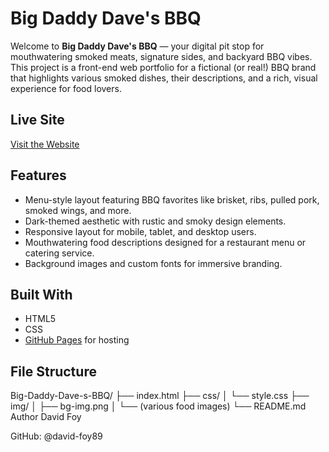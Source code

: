 # Big Daddy Dave's BBQ

Welcome to **Big Daddy Dave's BBQ** — your digital pit stop for mouthwatering smoked meats, signature sides, and backyard BBQ vibes. This project is a front-end web portfolio for a fictional (or real!) BBQ brand that highlights various smoked dishes, their descriptions, and a rich, visual experience for food lovers.

## Live Site

[Visit the Website](https://david-foy89.github.io/Big-Daddy-Dave-s-BBQ/)

## Features

- Menu-style layout featuring BBQ favorites like brisket, ribs, pulled pork, smoked wings, and more.
- Dark-themed aesthetic with rustic and smoky design elements.
- Responsive layout for mobile, tablet, and desktop users.
- Mouthwatering food descriptions designed for a restaurant menu or catering service.
- Background images and custom fonts for immersive branding.

## Built With

- HTML5
- CSS
- [GitHub Pages](https://pages.github.com/) for hosting

## File Structure

Big-Daddy-Dave-s-BBQ/
├── index.html
├── css/
│ └── style.css
├── img/
│ ├── bg-img.png
│ └── (various food images)
└── README.md
Author
David Foy

GitHub: @david-foy89
